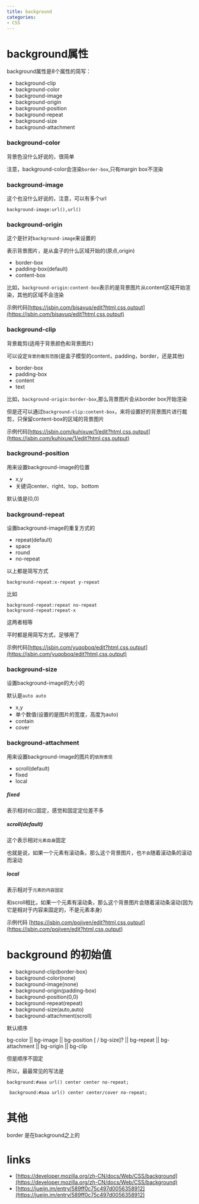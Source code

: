 ```yaml
---
title: background
categories: 
- CSS
---
```


# background属性

background属性是8个属性的简写：

- background-clip
- background-color
- background-image
- background-origin
- background-position
- background-repeat
- background-size
- background-attachment


### background-color
背景色没什么好说的，很简单

注意，background-color会渲染`border-box`,只有margin box不渲染

### background-image

这个也没什么好说的，注意，可以有多个url

```
background-image:url(),url()
```

### background-origin

这个是针对`background-image`来设置的

表示背景图片，是从盒子的什么区域开始的(原点,origin)

- border-box
- padding-box(default)
- content-box

比如，`background-origin:content-box`表示的是背景图片从content区域开始渲染，其他的区域不会渲染


示例代码[https://jsbin.com/bisavuq/edit?html,css,output](https://jsbin.com/bisavuq/edit?html,css,output)


### background-clip

背景裁剪(适用于背景颜色和背景图片)

可以设定`背景的裁剪范围`(是盒子模型的content，padding，border，还是其他)

- border-box
- padding-box
- content
- text

比如，`background-origin:border-box`,那么背景图片会从border box开始渲染

但是还可以通过`background-clip:content-box`，来将设置好的背景图片进行裁剪，只保留content-box的区域的背景图片


示例代码[https://jsbin.com/kuhixuw/1/edit?html,css,output](https://jsbin.com/kuhixuw/1/edit?html,css,output)



### background-position

用来设置background-image的位置

- x,y
- 关键词center、right、top、bottom

默认值是(0,0)

### background-repeat
设置background-image的重复方式的

- repeat(default)
- space
- round
- no-repeat


以上都是简写方式

```
background-repeat:x-repeat y-repeat
```

比如

```
background-repeat:repeat no-repeat
background-repeat:repeat-x
```
这两者相等

平时都是用简写方式，足够用了

示例代码[https://jsbin.com/yuqoboq/edit?html,css,output](https://jsbin.com/yuqoboq/edit?html,css,output)


### background-size
设置background-image的大小的

默认是`auto auto`

- x,y
- 单个数值(设置的是图片的宽度，高度为auto)
- contain
- cover


### background-attachment

用来设置background-image的图片的`依附表现`

- scroll(default)
- fixed
- local


##### fixed

表示相对`视口`固定，感觉和固定定位差不多

##### scroll(default)

这个表示相对`元素自身`固定

也就是说，如果一个元素有滚动条，那么这个背景图片，也`不会`随着滚动条的滚动而滚动


##### local

表示相对于`元素的内容固定`

和scroll相比，如果一个元素有滚动条，那么这个背景图片会随着滚动条滚动(因为它是相对于内容来固定的，不是元素本身)


示例代码 [https://jsbin.com/pojiven/edit?html,css,output](https://jsbin.com/pojiven/edit?html,css,output)


# background 的初始值

- background-clip(border-box)
- background-color(none)
- background-image(none)
- background-origin(padding-box)
- background-position(0,0)
- background-repeat(repeat)
- background-size(auto,auto)
- background-attachment(scroll)

默认顺序

 bg-color || bg-image || bg-position [ / bg-size]? || bg-repeat || bg-attachment || bg-origin || bg-clip

 但是顺序不固定

 所以，最最常见的写法是

 ```
 background:#aaa url() center center no-repeat;
 ```

```
 background:#aaa url() center center/cover no-repeat;
 ```



# 其他

border 是在background之上的



 # links
 - [https://developer.mozilla.org/zh-CN/docs/Web/CSS/background](https://developer.mozilla.org/zh-CN/docs/Web/CSS/background)
 - [https://juejin.im/entry/589ff0c75c497d0056358912](https://juejin.im/entry/589ff0c75c497d0056358912)